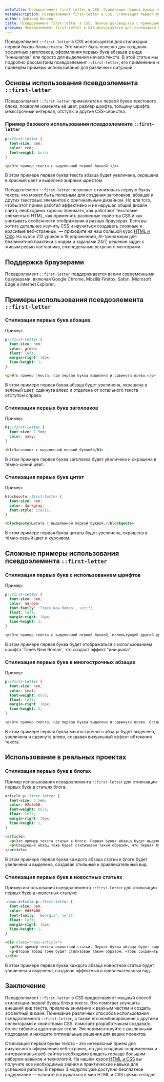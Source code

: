 ```yaml
---
metaTitle: Псевдоэлемент first-letter в CSS. Стилизация первой буквы текста
metaDescription: Псевдоэлемент first-letter в CSS. Стилизация первой буквы текста
author: Дмитрий Нечаев
title: Псевдоэлемент first-letter в CSS. Полное руководство с примерами
preview: Псевдоэлемент first-letter в CSS используется для стилизации первой буквы блока текста.
---
```


Псевдоэлемент `::first-letter` в CSS используется для стилизации первой буквы блока текста. Это может быть полезно для создания эффектных заголовков, оформления первых букв абзацев в виде "инициалов" или просто для выделения начала текста. В этой статье мы подробно рассмотрим псевдоэлемент `::first-letter`, его применение и приведём примеры использования для различных ситуаций.

## Основы использования псевдоэлемента `::first-letter`

Псевдоэлемент `::first-letter` применяется к первой букве текстового блока, позволяя изменять её цвет, размер шрифта, толщину шрифта, межстрочный интервал, отступы и другие CSS-свойства.

### Пример базового использования псевдоэлемента `::first-letter`

```css
p::first-letter {
  font-size: 2em;
  color: red;
  font-weight: bold;
}

```

```html
<p>Это пример текста с выделенной первой буквой.</p>

```

В этом примере первая буква текста абзаца будет увеличена, окрашена в красный цвет и выделена жирным шрифтом.

Псевдоэлемент `::first-letter` позволяет стилизовать первую букву текста, что может быть полезным для создания заголовков, абзацев и других текстовых элементов с оригинальным дизайном. Но для того, чтобы этот прием работал эффективно и не нарушал общий дизайн сайта, необходимо хорошо понимать, как работают текстовые элементы в HTML, как применять различные свойства CSS и как учитывать особенности отображения в разных браузерах. Если вы хотите детальнее изучить CSS и научиться создавать сложные и красивые веб-страницы, — приходите на наш большой курс [HTML и CSS](https://purpleschool.ru/course/html-css?utm_source=knowledgebase&utm_medium=text&utm_campaign=psevdoelement-first-letter-v-css-polnoe-rukovodstvo-s-primerami). На курсе 212 уроков и 19 упражнений, AI-тренажеры для безлимитной практики с кодом и задачами 24/7, решение задач с живым ревью наставника, еженедельные встречи с менторами.

## Поддержка браузерами

Псевдоэлемент `::first-letter` поддерживается всеми современными браузерами, включая Google Chrome, Mozilla Firefox, Safari, Microsoft Edge и Internet Explorer.

## Примеры использования псевдоэлемента `::first-letter`

### Стилизация первых букв абзацев

Пример:

```css
p::first-letter {
  font-size: 3em;
  color: green;
  float: left;
  margin-right: 10px;
  line-height: 1;
}

```

```html
<p>Это пример текста, где первая буква выделена и сдвинута влево.</p>

```

В этом примере первая буква абзаца будет увеличена, окрашена в зелёный цвет, сдвинута влево и отделена от остального текста отступом справа.

### Стилизация первых букв заголовков

Пример:

```css
h1::first-letter {
  font-size: 2.5em;
  color: navy;
}

```

```html
<h1>Заголовок с выделенной первой буквой</h1>

```

В этом примере первая буква заголовка будет увеличена и окрашена в тёмно-синий цвет.

### Стилизация первых букв цитат

Пример:

```css
blockquote::first-letter {
  font-size: 4em;
  color: darkgray;
  font-style: italic;
}

```

```html
<blockquote>Цитата с выделенной первой буквой.</blockquote>

```

В этом примере первая буква цитаты будет увеличена, окрашена в тёмно-серый цвет и курсивом.

## Сложные примеры использования псевдоэлемента `::first-letter`

### Стилизация первых букв с использованием шрифтов

Пример:

```css
p::first-letter {
  font-size: 3em;
  color: maroon;
  font-family: 'Times New Roman', serif;
  float: left;
  margin-right: 10px;
  line-height: 1;
}

```

```html
<p>Это пример текста с выделенной первой буквой, использующей другой шрифт.</p>

```

В этом примере первая буква будет отображаться с использованием шрифта 'Times New Roman', что создаст эффект "инициала".

### Стилизация первых букв в многострочных абзацах

Пример:

```css
p::first-letter {
  font-size: 4em;
  color: teal;
  font-weight: bold;
  float: left;
  margin-right: 10px;
  line-height: 1;
}

```

```html
<p>Это пример текста, где первая буква выделена и сдвинута влево. Остальной текст будет обтекать первую букву, создавая интересный визуальный эффект. Этот эффект особенно хорошо смотрится в многострочных абзацах, где первая буква явно выделяется на фоне остального текста.</p>

```

В этом примере первая буква многострочного абзаца будет выделена, увеличена и сдвинута влево, создавая визуальный эффект обтекания текста.

## Использование в реальных проектах

### Стилизация первых букв в блогах

Пример использования псевдоэлемента `::first-letter` для стилизации первых букв в статьях блога:

```css
article p::first-letter {
  font-size: 2.5em;
  color: #2c3e50;
  font-weight: bold;
  float: left;
  margin-right: 10px;
  line-height: 1;
}

```

```html
<article>
  <p>Это пример текста статьи в блоге. Первая буква абзаца будет выделена, чтобы привлечь внимание читателя и создать стильный вид.</p>
  <p>Следующий абзац тоже будет стилизован таким образом, что первая буква будет выделена, создавая единообразный стиль для всей статьи.</p>
</article>

```

В этом примере первая буква каждого абзаца статьи в блоге будет увеличена и выделена, создавая стильный и привлекательный вид.

### Стилизация первых букв в новостных статьях

Пример использования псевдоэлемента `::first-letter` для стилизации первых букв в новостных статьях:

```css
.news-article p::first-letter {
  font-size: 3em;
  color: #d35400;
  font-family: 'Georgia', serif;
  float: left;
  margin-right: 15px;
  line-height: 1;
}

```

```html
<div class="news-article">
  <p>Это пример текста новостной статьи. Первая буква абзаца будет выделена, чтобы создать эффектный вид и привлечь внимание читателей.</p>
  <p>Второй абзац тоже будет стилизован таким образом, чтобы сохранить единообразный стиль для всей статьи.</p>
</div>

```

В этом примере первая буква каждого абзаца новостной статьи будет увеличена и выделена, создавая эффектный и привлекательный вид.

## Заключение

Псевдоэлемент `::first-letter` в CSS предоставляет мощный способ стилизации первой буквы блока текста. Это помогает улучшить внешний вид текста, привлечь внимание к важным частям и создать эффектный дизайн. Понимание различных способов использования псевдоэлемента `::first-letter`, а также его комбинирование с другими селекторами и свойствами CSS, помогает разработчикам создавать более гибкие и адаптивные стили. Экспериментируйте с различными подходами и находите оптимальные решения для ваших проектов.

Стилизация первой буквы текста - это интересный прием для визуального оформления веб-страниц, но для создания современных и интерактивных веб-сайтов необходимо владеть гораздо большим набором навыков и технологий. На нашем курсе [HTML и CSS](https://purpleschool.ru/course/html-css?utm_source=knowledgebase&utm_medium=text&utm_campaign=psevdoelement-first-letter-v-css-polnoe-rukovodstvo-s-primerami) вы получите все необходимые знания и практические навыки для успешной работы. В первых 3 модулях уже доступно бесплатное содержание — начните погружаться в мир HTML и CSS прямо сегодня.
